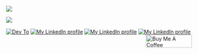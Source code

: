

![](https://github-readme-stats.spencer741.vercel.app/api?username=spencer741&count_private=true&show_icons=true&custom_title=Summary&theme=light&title_color=0077b5&icon_color=0077b5)

![](https://github-readme-stats.spencer741.vercel.app/api/wakatime?username=@spencer741&theme=light&custom_title=Weekly%20development%20breakdown&title_color=0077b5&icon_color=0077b5)

<p>
<a href="https://dev.to/spencer741" target="_blank"><img align="center" src="https://img.shields.io/badge/DEV.TO-%230A0A0A.svg?&style=for-the-badge&logo=dev-dot-to&logoColor=white" alt="Dev To" ></a>
<a href="https://linkedin.com/in/spencer-arnold741" target="_blank"><img align="center" src="https://img.shields.io/badge/linkedin%20-%230077B5.svg?&style=for-the-badge&logo=linkedin&logoColor=white" alt="My LinkedIn profile" ></a>
<a href="https://stackoverflow.com/users/3358589/spencer741" target="_blank"><img align="center" src="https://img.shields.io/badge/Stack_Overflow-FE7A16?style=for-the-badge&logo=stack-overflow&logoColor=white" alt="My LinkedIn profile" ></a>
<a href="https://github.com/spencer741" target="_blank"><img align="center" src="https://shields-io-visitor-counter.herokuapp.com/badge?page=spencer741.spencer741&color=0077b5&style=for-the-badge&logo=GitHub&logoColor=FFFFFF" alt="My LinkedIn profile" ></a>
<a href="https://www.buymeacoffee.com/spencer741" target="_blank"><img src="https://cdn.buymeacoffee.com/buttons/v2/default-yellow.png" alt="Buy Me A Coffee" width="125" height="35" align="right" ></a>
</p>
